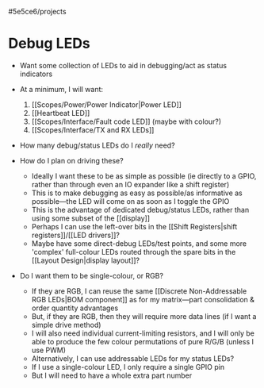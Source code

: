 #5e5ce6/projects 

# Debug LEDs

- Want some collection of LEDs to aid in debugging/act as status indicators

- At a minimum, I will want:
	1. [[Scopes/Power/Power Indicator|Power LED]]
	2. [[Heartbeat LED]]
	3. [[Scopes/Interface/Fault code LED]] (maybe with colour?)
	4. [[Scopes/Interface/TX and RX LEDs]]

- How many debug/status LEDs do I *really* need?

- How do I plan on driving these?
	- Ideally I want these to be as simple as possible (ie directly to a GPIO, rather than through even an IO expander like a shift register)
	- This is to make debugging as easy as possible/as informative as possible—the LED will come on as soon as I toggle the GPIO
	- This is the advantage of dedicated debug/status LEDs, rather than using some subset of the [[display]]
	- Perhaps I can use the left-over bits in the [[Shift Registers|shift registers]]/[[LED drivers]]?
	- Maybe have some direct-debug LEDs/test points, and some more 'complex' full-colour LEDs routed through the spare bits in the [[Layout Design|display layout]]?

- Do I want them to be single-colour, or RGB?
	- If they are RGB, I can reuse the same [[Discrete Non-Addressable RGB LEDs|BOM component]] as for my matrix—part consolidation & order quantity advantages
	- But, if they are RGB, then they will require more data lines (if I want a simple drive method)
	- I will also need individual current-limiting resistors, and I will only be able to produce the few colour permutations of pure R/G/B (unless I use PWM)
	- Alternatively, I can use addressable LEDs for my status LEDs?
	- If I use a single-colour LED, I only require a single GPIO pin
	- But I will need to have a whole extra part number